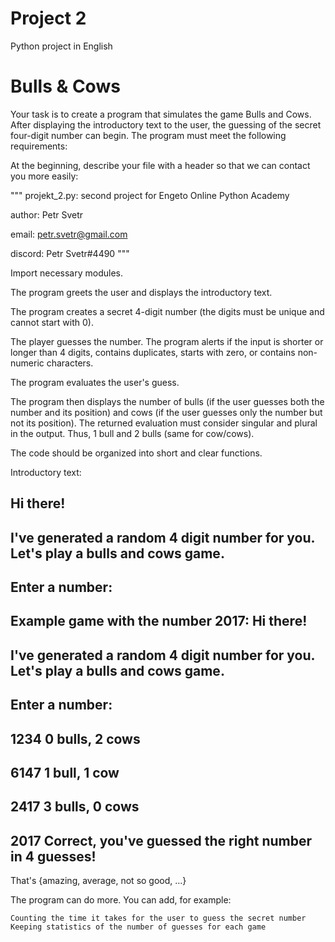 # Project 2
Python project in English

# Bulls & Cows

Your task is to create a program that simulates the game Bulls and Cows. After displaying the introductory text to the user, the guessing of the secret four-digit number can begin. The program must meet the following requirements:

At the beginning, describe your file with a header so that we can contact you more easily:

  """
projekt_2.py: second project for Engeto Online Python Academy

author: Petr Svetr

email: petr.svetr@gmail.com

discord: Petr Svetr#4490
"""

Import necessary modules.

The program greets the user and displays the introductory text.

The program creates a secret 4-digit number (the digits must be unique and cannot start with 0).

The player guesses the number. The program alerts if the input is shorter or longer than 4 digits, contains duplicates, starts with zero, or contains non-numeric characters.

The program evaluates the user's guess.

The program then displays the number of bulls (if the user guesses both the number and its position) and cows (if the user guesses only the number but not its position). The returned evaluation must consider singular and plural in the output. Thus, 1 bull and 2 bulls (same for cow/cows).

The code should be organized into short and clear functions.

Introductory text:

Hi there!
-----------------------------------------------
I've generated a random 4 digit number for you.
Let's play a bulls and cows game.
-----------------------------------------------
Enter a number:
-----------------------------------------------
Example game with the number 2017:
Hi there!
-----------------------------------------------
I've generated a random 4 digit number for you.
Let's play a bulls and cows game.
-----------------------------------------------
Enter a number:
-----------------------------------------------
1234
0 bulls, 2 cows
-----------------------------------------------
6147
1 bull, 1 cow
-----------------------------------------------
2417
3 bulls, 0 cows
-----------------------------------------------
2017
Correct, you've guessed the right number
in 4 guesses!
-----------------------------------------------
That's {amazing, average, not so good, ...}

The program can do more. You can add, for example:

    Counting the time it takes for the user to guess the secret number
    Keeping statistics of the number of guesses for each game

